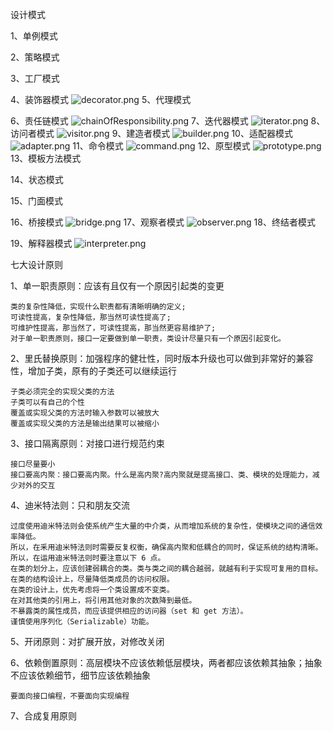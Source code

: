 设计模式

1、单例模式

2、策略模式

3、工厂模式

4、装饰器模式
![decorator.png](decorator.png)
5、代理模式

6、责任链模式
![chainOfResponsibility.png](chainOfResponsibility.png)
7、迭代器模式
![iterator.png](iterator.png)
8、访问者模式
![visitor.png](visitor.png)
9、建造者模式
![builder.png](builder.png)
10、适配器模式
![adapter.png](adapter.png)
11、命令模式
![command.png](command.png)
12、原型模式
![prototype.png](prototype.png)
13、模板方法模式

14、状态模式

15、门面模式

16、桥接模式
![bridge.png](bridge.png)
17、观察者模式
![observer.png](observer.png)
18、终结者模式

19、解释器模式
![interpreter.png](interpreter.png)

七大设计原则

1、单一职责原则：应该有且仅有一个原因引起类的变更

    类的复杂性降低，实现什么职责都有清晰明确的定义;
    可读性提高，复杂性降低，那当然可读性提高了;
    可维护性提高，那当然了，可读性提高，那当然更容易维护了;
    对于单一职责原则，接口一定要做到单一职责，类设计尽量只有一个原因引起变化。

2、里氏替换原则：加强程序的健壮性，同时版本升级也可以做到非常好的兼容性，增加子类，原有的子类还可以继续运行

    子类必须完全的实现父类的方法
    子类可以有自己的个性
    覆盖或实现父类的方法时输入参数可以被放大
    覆盖或实现父类的方法是输出结果可以被缩小

3、接口隔离原则：对接口进行规范约束
    
    接口尽量要小
    接口要高内聚：接口要高内聚。什么是高内聚?高内聚就是提高接口、类、模块的处理能力，减少对外的交互
    
4、迪米特法则：只和朋友交流

    过度使用迪米特法则会使系统产生大量的中介类，从而增加系统的复杂性，使模块之间的通信效率降低。
    所以，在釆用迪米特法则时需要反复权衡，确保高内聚和低耦合的同时，保证系统的结构清晰。
    所以，在运用迪米特法则时要注意以下 6 点。
    在类的划分上，应该创建弱耦合的类。类与类之间的耦合越弱，就越有利于实现可复用的目标。
    在类的结构设计上，尽量降低类成员的访问权限。
    在类的设计上，优先考虑将一个类设置成不变类。
    在对其他类的引用上，将引用其他对象的次数降到最低。
    不暴露类的属性成员，而应该提供相应的访问器（set 和 get 方法）。
    谨慎使用序列化（Serializable）功能。

5、开闭原则：对扩展开放，对修改关闭

6、依赖倒置原则：高层模块不应该依赖低层模块，两者都应该依赖其抽象；抽象不应该依赖细节，细节应该依赖抽象

    要面向接口编程，不要面向实现编程

7、合成复用原则







